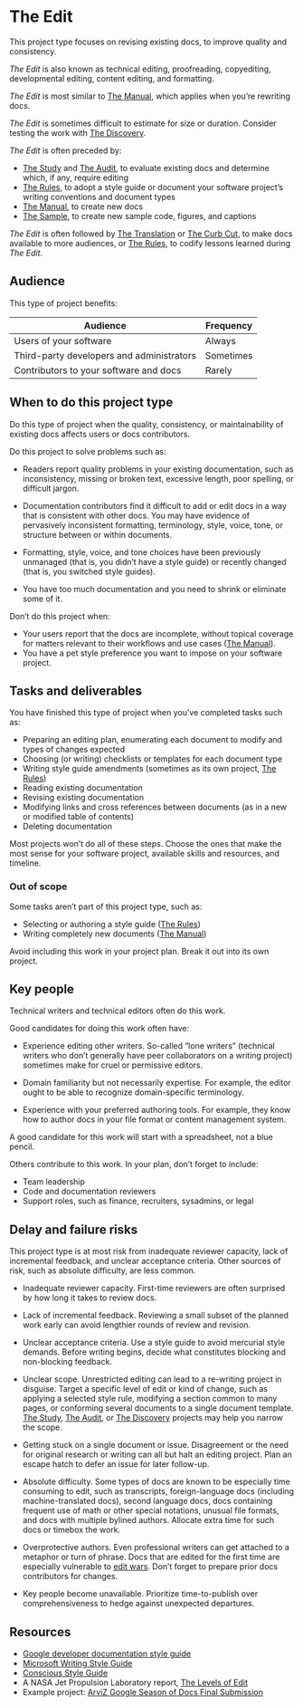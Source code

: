 # The Edit

This project type focuses on revising existing docs, to improve quality and consistency.

_The Edit_ is also known as technical editing, proofreading, copyediting, developmental editing, content editing, and formatting.

_The Edit_ is most similar to [The Manual](./manual.md), which applies when you’re rewriting docs.

_The Edit_ is sometimes difficult to estimate for size or duration.
Consider testing the work with [The Discovery](./discovery.md).

_The Edit_ is often preceded by:

- [The Study](./study.md) and [The Audit](./audit.md), to evaluate existing docs and determine which, if any, require editing
- [The Rules](./rules.md), to adopt a style guide or document your software project’s writing conventions and document types
- [The Manual](./manual.md), to create new docs
- [The Sample](./sample.md), to create new sample code, figures, and captions

_The Edit_ is often followed by [The Translation](./translation.md) or [The Curb Cut](./curb_cut.md), to make docs available to more audiences, or [The Rules](./rules.md), to codify lessons learned during _The Edit_.

## Audience

This type of project benefits:

<table>
  <thead>
    <tr>
      <th>Audience</th>
      <th>Frequency</th>
    </tr>
  </thead>
  <tbody>
    <tr>
      <td>Users of your software</td>
      <td>Always</td>
    </tr>
    <tr>
      <td>Third-party developers and administrators</td>
      <td>Sometimes</td>
    </tr>
    <tr>
      <td>Contributors to your software and docs</td>
      <td>Rarely</td>
    </tr>
  </tbody>
</table>

## When to do this project type

Do this type of project when the quality, consistency, or maintainability of existing docs affects users or docs contributors.

Do this project to solve problems such as:

- Readers report quality problems in your existing documentation, such as inconsistency, missing or broken text, excessive length, poor spelling, or difficult jargon.

- Documentation contributors find it difficult to add or edit docs in a way that is consistent with other docs.
  You may have evidence of pervasively inconsistent formatting, terminology, style, voice, tone, or structure between or within documents.

- Formatting, style, voice, and tone choices have been previously unmanaged (that is, you didn’t have a style guide) or recently changed (that is, you switched style guides).

- You have too much documentation and you need to shrink or eliminate some of it.

Don’t do this project when:

- Your users report that the docs are incomplete, without topical coverage for matters relevant to their workflows and use cases ([The Manual](./manual.md)).
- You have a pet style preference you want to impose on your software project.

## Tasks and deliverables

You have finished this type of project when you’ve completed tasks such as:

- Preparing an editing plan, enumerating each document to modify and types of changes expected
- Choosing (or writing) checklists or templates for each document type
- Writing style guide amendments (sometimes as its own project, [The Rules](./rules.md))
- Reading existing documentation
- Revising existing documentation
- Modifying links and cross references between documents (as in a new or modified table of contents)
- Deleting documentation

Most projects won’t do all of these steps.
Choose the ones that make the most sense for your software project, available skills and resources, and timeline.

### Out of scope

Some tasks aren’t part of this project type, such as:

- Selecting or authoring a style guide ([The Rules](./rules.md))
- Writing completely new documents ([The Manual](./manual.md))

Avoid including this work in your project plan.
Break it out into its own project.

## Key people

Technical writers and technical editors often do this work.

Good candidates for doing this work often have:

- Experience editing other writers.
  So-called “lone writers” (technical writers who don’t generally have peer collaborators on a writing project) sometimes make for cruel or permissive editors.

- Domain familiarity but not necessarily expertise.
  For example, the editor ought to be able to recognize domain-specific terminology.

- Experience with your preferred authoring tools.
  For example, they know how to author docs in your file format or content management system.

A good candidate for this work will start with a spreadsheet, not a blue pencil.

Others contribute to this work. In your plan, don’t forget to include:

- Team leadership
- Code and documentation reviewers
- Support roles, such as finance, recruiters, sysadmins, or legal

## Delay and failure risks

This project type is at most risk from inadequate reviewer capacity, lack of incremental feedback, and unclear acceptance criteria.
Other sources of risk, such as absolute difficulty, are less common.

- Inadequate reviewer capacity.
  First-time reviewers are often surprised by how long it takes to review docs.

- Lack of incremental feedback.
  Reviewing a small subset of the planned work early can avoid lengthier rounds of review and revision.

- Unclear acceptance criteria.
  Use a style guide to avoid mercurial style demands.
  Before writing begins, decide what constitutes blocking and non-blocking feedback.

- Unclear scope.
  Unrestricted editing can lead to a re-writing project in disguise.
  Target a specific level of edit or kind of change, such as applying a selected style rule, modifying a section common to many pages, or conforming several documents to a single document template.
  [The Study](./study.md), [The Audit](./audit.md), or [The Discovery](./discovery.md) projects may help you narrow the scope.

- Getting stuck on a single document or issue.
  Disagreement or the need for original research or writing can all but halt an editing project.
  Plan an escape hatch to defer an issue for later follow-up.

- Absolute difficulty.
  Some types of docs are known to be especially time consuming to edit, such as transcripts, foreign-language docs (including machine-translated docs), second language docs, docs containing frequent use of math or other special notations, unusual file formats, and docs with multiple bylined authors.
  Allocate extra time for such docs or timebox the work.

- Overprotective authors.
  Even professional writers can get attached to a metaphor or turn of phrase.
  Docs that are edited for the first time are especially vulnerable to [edit wars](https://en.wiktionary.org/wiki/edit_war).
  Don’t forget to prepare prior docs contributors for changes.

- Key people become unavailable.
  Prioritize time-to-publish over comprehensiveness to hedge against unexpected departures.

## Resources

- [Google developer documentation style guide](https://developers.google.com/style)
- [Microsoft Writing Style Guide](https://learn.microsoft.com/en-us/style-guide/welcome/)
- [Conscious Style Guide](https://consciousstyleguide.com/)
- A NASA Jet Propulsion Laboratory report, [The Levels of Edit](https://ntrs.nasa.gov/citations/19800011701)
- Example project: [ArviZ Google Season of Docs Final Submission](https://docs.google.com/document/d/1hdQEyE2LQSzoyuXUhEOQN-oIwng1MY5uBNImaBV26zY/edit?tab=t.0)
